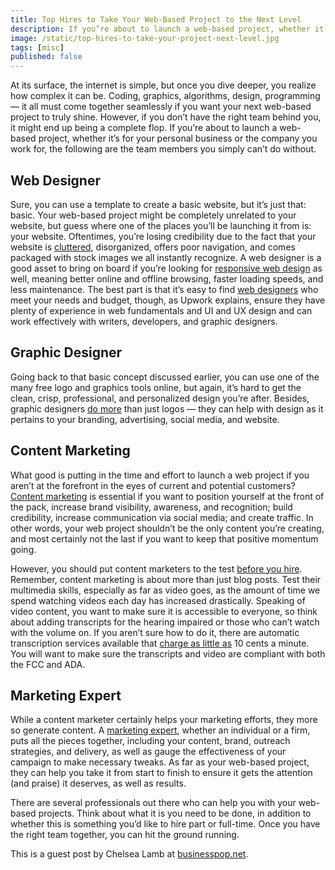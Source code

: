 ```yaml
---
title: Top Hires to Take Your Web-Based Project to the Next Level
description: If you’re about to launch a web-based project, whether it’s for a small or large business, the following are the team members you simply can’t do without.
image: /static/top-hires-to-take-your-project-next-level.jpg
tags: [misc]
published: false
---
```


At its surface, the internet is simple, but once you dive deeper, you realize how complex it can be. Coding, graphics, algorithms, design, programming — it all must come together seamlessly if you want your next web-based project to truly shine. However, if you don’t have the right team behind you, it might end up being a complete flop. If you’re about to launch a web-based project, whether it’s for your personal business or the company you work for, the following are the team members you simply can’t do without.

## Web Designer

Sure, you can use a template to create a basic website, but it’s just that: basic. Your web-based project might be completely unrelated to your website, but guess where one of the places you’ll be launching it from is: your website. Oftentimes, you’re losing credibility due to the fact that your website is [cluttered](https://www.business.com/articles/7-website-design-mistakes-that-can-hurt-conversion/), disorganized, offers poor navigation, and comes packaged with stock images we all instantly recognize. A web designer is a good asset to bring on board if you’re looking for [responsive web design](https://www.keycdn.com/blog/benefits-of-responsive-web-design) as well, meaning better online and offline browsing, faster loading speeds, and less maintenance. The best part is that it’s easy to find [web designers](https://www.upwork.com/hire/web-designers/) who meet your needs and budget, though, as Upwork explains, ensure they have plenty of experience in web fundamentals and UI and UX design and can work effectively with writers, developers, and graphic designers.

## Graphic Designer

Going back to that basic concept discussed earlier, you can use one of the many free logo and graphics tools online, but again, it’s hard to get the clean, crisp, professional, and personalized design you’re after. Besides, graphic designers [do more](https://www.twine.fm/blog/what-can-a-graphic-designer-do-for-my-business/) than just logos — they can help with design as it pertains to your branding, advertising, social media, and website.

<EmailSignup title='Like this post? Join my mailing list!' />

## Content Marketing

What good is putting in the time and effort to launch a web project if you aren’t at the forefront in the eyes of current and potential customers? [Content marketing](https://masterful-marketing.com/content-marketing-benefits-challenges-tips/) is essential if you want to position yourself at the front of the pack, increase brand visibility, awareness, and recognition; build credibility, increase communication via social media; and create traffic. In other words, your web project shouldn’t be the only content you’re creating, and most certainly not the last if you want to keep that positive momentum going.

However, you should put content marketers to the test [before you hire](https://contently.com/2017/04/26/content-marketing-hiring-golden-rules/). Remember, content marketing is about more than just blog posts. Test their multimedia skills, especially as far as video goes, as the amount of time we spend watching videos each day has increased drastically. Speaking of video content, you want to make sure it is accessible to everyone, so think about adding transcripts for the hearing impaired or those who can’t watch with the volume on. If you aren’t sure how to do it, there are automatic transcription services available that [charge as little as](https://www.rev.com/automated-transcription) 10 cents a minute. You will want to make sure the transcripts and video are compliant with both the FCC and ADA.

## Marketing Expert

While a content marketer certainly helps your marketing efforts, they more so generate content. A [marketing expert](https://www.business.com/articles/7-reasons-to-hire-marketing-experts/), whether an individual or a firm, puts all the pieces together, including your content, brand, outreach strategies, and delivery, as well as gauge the effectiveness of your campaign to make necessary tweaks. As far as your web-based project, they can help you take it from start to finish to ensure it gets the attention (and praise) it deserves, as well as results.

There are several professionals out there who can help you with your web-based projects. Think about what it is you need to be done, in addition to whether this is something you’d like to hire part or full-time. Once you have the right team together, you can hit the ground running.

This is a guest post by Chelsea Lamb at [businesspop.net](https://www.businesspop.net).
